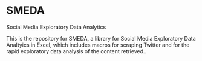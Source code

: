 # SMEDA
Social Media Exploratory Data Analytics

This is the repository for SMEDA, a library for Social Media Exploratory Data Analtyics in Excel, which includes macros for scraping Twitter and for the rapid exploratory data analysis of the content retrieved..
